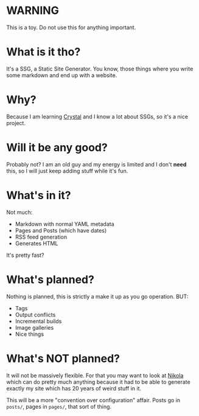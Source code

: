 # WARNING

This is a toy. Do not use this for anything important.

# What is it tho?

It's a SSG, a Static Site Generator. You know, those things where
you write some markdown and end up with a website.

# Why?

Because I am learning [Crystal](https://crystal-lang.org) and I know
a lot about SSGs, so it's a nice project.

# Will it be any good?

Probably not? I am an old guy and my energy is limited and I don't 
**need** this, so I will just keep adding stuff while it's fun.

# What's in it?

Not much:

* Markdown with normal YAML metadata
* Pages and Posts (which have dates)
* RSS feed generation
* Generates HTML

It's pretty fast?

# What's planned?

Nothing is planned, this is strictly a make it up as you go operation.
BUT:

* Tags
* Output conflicts
* Incremental builds
* Image galleries
* Nice things

# What's NOT planned?

It will not be massively flexible. For that you may want to look at [Nikola](https://getnikola.com) which can do pretty much anything because it had to be able to generate exactly my site which has 20 years of weird stuff in it.

This will be a more "convention over configuration" affair. Posts go in `posts/`, pages in `pages/`, that sort of thing.